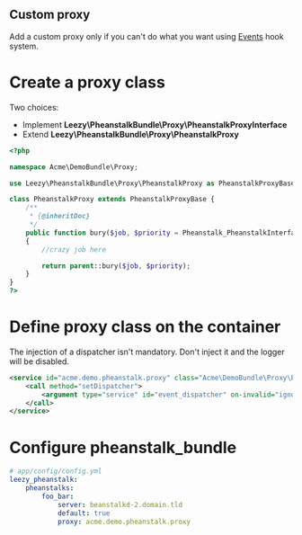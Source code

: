 ## Custom proxy

Add a custom proxy only if you can't do what you want using [Events](https://github.com/armetiz/LeezyPheanstalkBundle/tree/2.1.1/Resources/doc/4-events.md) hook system.

# Create a proxy class

Two choices: 
* Implement **Leezy\PheanstalkBundle\Proxy\PheanstalkProxyInterface**
* Extend **Leezy\PheanstalkBundle\Proxy\PheanstalkProxy**

```php
<?php

namespace Acme\DemoBundle\Proxy;

use Leezy\PheanstalkBundle\Proxy\PheanstalkProxy as PheanstalkProxyBase;

class PheanstalkProxy extends PheanstalkProxyBase {
    /**
     * {@inheritDoc}
     */
    public function bury($job, $priority = Pheanstalk_PheanstalkInterface::DEFAULT_PRIORITY)
    {
        //crazy job here

        return parent::bury($job, $priority);
    }
}
?>
```

# Define proxy class on the container

The injection of a dispatcher isn't mandatory. Don't inject it and the logger will be disabled.

```xml
<service id="acme.demo.pheanstalk.proxy" class="Acme\DemoBundle\Proxy\PheanstalkProxy">
    <call method="setDispatcher">
        <argument type="service" id="event_dispatcher" on-invalid="ignore"/>
    </call>
</service>
```

# Configure pheanstalk_bundle

``` yaml
# app/config/config.yml
leezy_pheanstalk:
    pheanstalks:
        foo_bar:
            server: beanstalkd-2.domain.tld
            default: true
            proxy: acme.demo.pheanstalk.proxy
```
